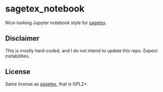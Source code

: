# sagetex_notebook

Nice-looking Jupyter notebook style for [sagetex](https://github.com/sagemath/sagetex).

## Disclaimer

This is mostly hard-coded, and I do not intend to update this repo. Expect instabilities.

## License

Same license as [sagetex](https://github.com/sagemath/sagetex), that is GPL2+.
